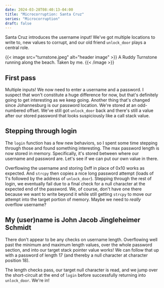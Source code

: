 ```yaml
---
date: 2024-03-28T08:40:13-04:00
title: "Microcorruption: Santa Cruz"
series: "Microcorruption"
draft: false
---
```


<!-- summary -->
Santa Cruz introduces the username input! We've got multiple locations to write to, new values to corrupt, and our old friend `unlock_door` plays a central role.
<!-- summary -->

{{< image src="turnstone.jpeg" alt="header image" >}}
A Ruddy Turnstone running along the beach. Taken by me.
{{< /image >}}

## First pass
Multiple inputs! We now need to enter a username and a password. I suspect that won't constitute a huge difference for now, but that's definitely going to get interesting as we keep going. Another thing that's changed since Johannesburg is our password location. We're stored at an odd-numbered offset. We've still got `unlock_door` back and there's still a value after our stored password that looks suspiciously like a call stack value.

## Stepping through login
The `login` function has a few new behaviors, so I spent some time stepping through those and found something interesting. The max password length is now stored in memory. Specifically, it's stored between where our username and password are. Let's see if we can put our own value in there.

Overflowing the username and storing 0xff in place of 0x10 works as expected. And `strcpy` then copies a nice long password attempt (loads of 1's followed by the address of `unlock_door`). Stepping through the rest of login, we eventually fail due to a final check for a null character at the expected end of the password. We, of course, don't have one there because we want to write beyond it while still getting `strcpy` to move our attempt into the target portion of memory. Maybe we need to _really_ overflow username?

## My (user)name is John Jacob Jingleheimer Schmidt
There don't appear to be any checks on username length. Overflowing well past the minimum and maximum length values, over the whole password section, and into our target stack pointer value works! We can follow that up with a password of length 17 (and thereby a null character at character position 18).

The length checks pass, our target null character is read, and we jump over the short-circuit at the end of `login` before successfully returning into `unlock_door`. We're in!
